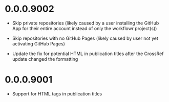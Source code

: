 # 0.0.0.9002

* Skip private repositories (likely caused by a user installing the GitHub App
for their entire account instead of only the workflowr project(s))

* Skip repositories with no GitHub Pages (likely caused by user not yet
activating GitHub Pages)

* Update the fix for potential HTML in publication titles after the CrossRef
update changed the formatting

# 0.0.0.9001

* Support for HTML tags in publication titles
